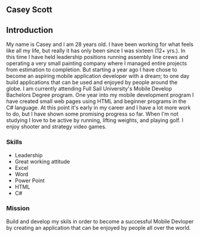 
<html lang="en">
  <meta charset="utf-8">
  <title>My Portfolio Summery</title>
  </head>
  <body>
  <section>
    <h1>Casey Scott</h1>
    <h2>Introduction</h2>
    <p>My name is Casey and I am 28 years old. I have been working for what feels like all my life, but really it has only been since I was sixteen (12+ yrs.). 
    In this time I have held leadership positions running assembly line crews and operating a very small painting company where I managed entire projects from estimation to completion.
    But starting a year ago I have chose to become an aspiring mobile application developer with a dream; to one day build applications that can be used and enjoyed by people around the globe. 
    I am currently attending Full Sail University's Mobile Develop Bachelors Degree program. One year into my mobile development program I have created small web pages using HTML and beginner programs in the C# language. 
    At this point it's early in my career and I have a lot more work to do, but I have shown some promising progress so far. 
    When I'm not studying I love to be active by running, lifting weights, and playing golf.
    I enjoy shooter and strategy video games.</p></section>
    <section>
    <h3>Skills</h3>
    <ul><li>Leadership</li>
    <li>Great working attitude</li>
   <li> Excel</li>
   <li> Word</li>
   <li> Power Point</li>
   <li> HTML</li>
   <li> C#</li>
   </ul></section><footer>
    <h3>Mission</h3>
    <p>Build and develop my skils in order to become a successful Mobile Devloper by creating an application that can be enjoyed by people all over the world.</p>
    </footer>
    </body>
</html>
